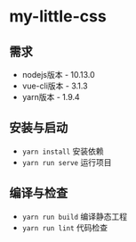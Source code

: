 # my-little-css

## 需求

* nodejs版本 - 10.13.0
* vue-cli版本 - 3.1.3
* yarn版本 - 1.9.4

## 安装与启动

* ```yarn install``` 安装依赖
* ```yarn run serve``` 运行项目

## 编译与检查

* ```yarn run build``` 编译静态工程
* ```yarn run lint``` 代码检查